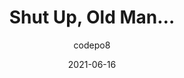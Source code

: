 ---
author: codepo8
date: 2021-06-16
permalink: false
tags:
  - career
target_url: https://christianheilmann.com/2021/06/16/shut-up-old-man/
title: Shut Up, Old Man…
---